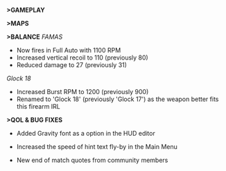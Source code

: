 **>GAMEPLAY**

**>MAPS**

**>BALANCE**
*FAMAS*
- Now fires in Full Auto with 1100 RPM
- Increased vertical recoil to 110 (previously 80)
- Reduced damage to 27 (previously 31)

*Glock 18*
- Increased Burst RPM to 1200 (previously 900)
- Renamed to 'Glock 18' (previously 'Glock 17') as the weapon better fits this firearm IRL

**>QOL & BUG FIXES**
- Added Gravity font as a option in the HUD editor

- Increased the speed of hint text fly-by in the Main Menu

- New end of match quotes from community members